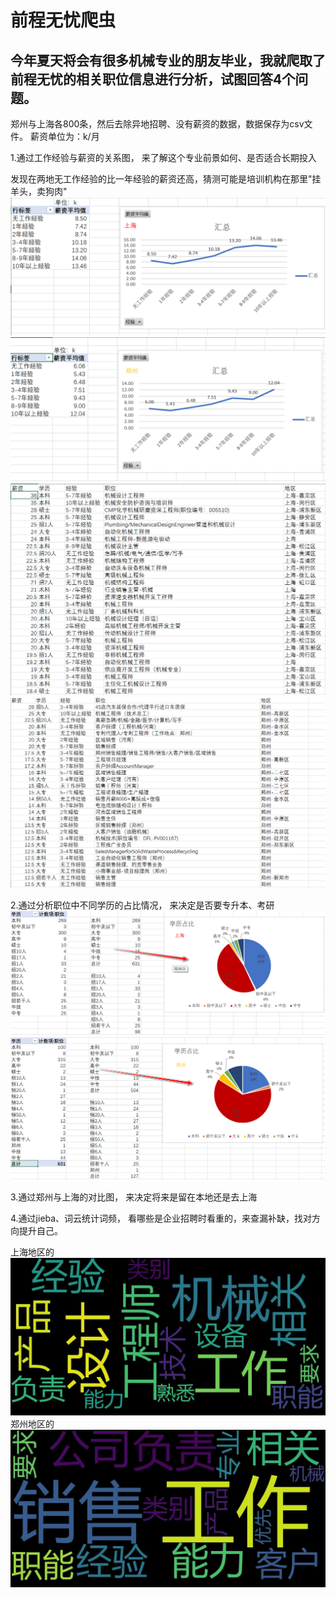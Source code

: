 # 前程无忧爬虫

## 今年夏天将会有很多机械专业的朋友毕业，我就爬取了前程无忧的相关职位信息进行分析，试图回答4个问题。

郑州与上海各800条，然后去除异地招聘、没有薪资的数据，数据保存为csv文件。 薪资单位为：k/月

1.通过工作经验与薪资的关系图， 来了解这个专业前景如何、是否适合长期投入

发现在两地无工作经验的比一年经验的薪资还高，猜测可能是培训机构在那里"挂羊头，卖狗肉"
![image](https://github.com/muyuequzhi/job_spider/blob/master/%E4%B8%8A%E6%B5%B7/%E4%B8%8A%E6%B5%B7%E7%BB%8F%E9%AA%8C%E8%96%AA%E8%B5%84.png)
![image](https://github.com/muyuequzhi/job_spider/blob/master/%E9%83%91%E5%B7%9E/%E9%83%91%E5%B7%9E%E7%BB%8F%E9%AA%8C%E8%96%AA%E8%B5%84%E5%9B%BE.png)
![image](https://github.com/muyuequzhi/job_spider/blob/master/%E4%B8%8A%E6%B5%B7/%E4%B8%8A%E6%B5%B7%E8%96%AA%E8%B5%84%E5%89%8D%E5%87%A0%E5%90%8D.png)
![image](https://github.com/muyuequzhi/job_spider/blob/master/%E9%83%91%E5%B7%9E/%E9%83%91%E5%B7%9E%E6%8E%92%E5%90%8D%E5%89%8D%E5%87%A0.png)

2.通过分析职位中不同学历的占比情况， 来决定是否要专升本、考研
![image](https://github.com/muyuequzhi/job_spider/blob/master/%E4%B8%8A%E6%B5%B7/%E4%B8%8A%E6%B5%B7%E5%AD%A6%E5%8E%86%E5%8D%A0%E6%AF%94%E5%9B%BE.png)
![image](https://github.com/muyuequzhi/job_spider/blob/master/%E9%83%91%E5%B7%9E/%E9%83%91%E5%B7%9E%E5%AD%A6%E5%8E%86%E5%8D%A0%E6%AF%94.png)

3.通过郑州与上海的对比图， 来决定将来是留在本地还是去上海

4.通过jieba、词云统计词频， 看哪些是企业招聘时看重的，来查漏补缺，找对方向提升自己。

上海地区的
![image](https://github.com/muyuequzhi/job_spider/blob/master/%E4%B8%8A%E6%B5%B7/%E4%B8%8A%E6%B5%B7%E8%AF%8D%E4%BA%91.jpg)
郑州地区的
![image](https://github.com/muyuequzhi/job_spider/blob/master/%E9%83%91%E5%B7%9E/%E9%83%91%E5%B7%9E%E8%AF%8D%E4%BA%91.jpg)